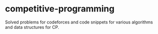 # competitive-programming
Solved problems for codeforces and code snippets for various algorithms and data structures for CP.

